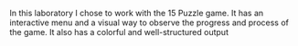In this laboratory I chose to work with the 15 Puzzle game. It has an interactive menu and a visual way to observe the progress and process of the game. It also has a colorful and well-structured output
